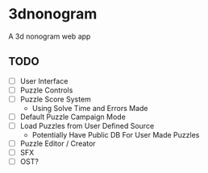 # 3dnonogram
A 3d nonogram web app

## TODO
- [ ] User Interface
- [ ] Puzzle Controls
- [ ] Puzzle Score System
    - Using Solve Time and Errors Made
- [ ] Default Puzzle Campaign Mode
- [ ] Load Puzzles from User Defined Source
    - Potentially Have Public DB For User Made Puzzles
- [ ] Puzzle Editor / Creator
- [ ] SFX
- [ ] OST?
